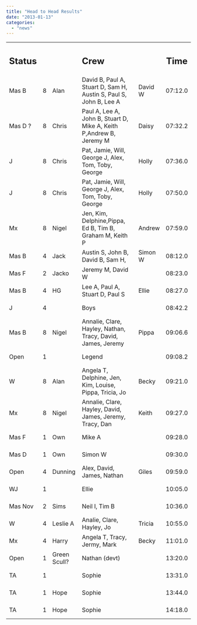 ```yaml
---
title: "Head to Head Results"
date: "2013-01-13"
categories:
  - "news"
---
```


<table><tbody><tr><td align="LEFT" height="47"><h2>Status</h2></td><td align="CENTER"></td><td align="LEFT"></td><td align="LEFT"><h2>Crew</h2></td><td align="LEFT"></td><td align="CENTER"><h2>Time</h2></td></tr><tr><td align="LEFT" height="47">Mas B</td><td align="CENTER">8</td><td align="LEFT">Alan</td><td align="LEFT">David B, Paul A, Stuart D, Sam H, Austin S, Paul S, John B, Lee A</td><td align="LEFT">David W</td><td align="CENTER">07:12.0</td></tr><tr><td align="LEFT" height="47">Mas D ?</td><td align="CENTER">8</td><td align="LEFT">Chris</td><td align="LEFT">Paul A, Lee A, John B, Stuart D, Mike A, Keith P,Andrew B, Jeremy M</td><td align="LEFT">Daisy</td><td align="CENTER">07:32.2</td></tr><tr><td align="LEFT" height="47">J</td><td align="CENTER">8</td><td align="LEFT">Chris</td><td align="LEFT">Pat, Jamie, Will, George J, Alex, Tom, Toby, George</td><td align="LEFT">Holly</td><td align="CENTER">07:36.0</td></tr><tr><td align="LEFT" height="47">J</td><td align="CENTER">8</td><td align="LEFT">Chris</td><td align="LEFT">Pat, Jamie, Will, George J, Alex, Tom, Toby, George</td><td align="LEFT">Holly</td><td align="CENTER">07:50.0</td></tr><tr><td align="LEFT" height="47">Mx</td><td align="CENTER">8</td><td align="LEFT">Nigel</td><td align="LEFT">Jen, Kim, Delphine,Pippa, Ed B, Tim B, Graham M, Keith P</td><td align="LEFT">Andrew</td><td align="CENTER">07:59.0</td></tr><tr><td align="LEFT" height="47">Mas B</td><td align="CENTER">4</td><td align="LEFT">Jack</td><td align="LEFT">Austin S, John B, David B, Sam H,</td><td align="LEFT">Simon W</td><td align="CENTER">08:12.0</td></tr><tr><td align="LEFT" height="47">Mas F</td><td align="CENTER">2</td><td align="LEFT">Jacko</td><td align="LEFT">Jeremy M, David W</td><td align="LEFT"></td><td align="CENTER">08:23.0</td></tr><tr><td align="LEFT" height="47">Mas B</td><td align="CENTER">4</td><td align="LEFT">HG</td><td align="LEFT">Lee A, Paul A, Stuart D, Paul S</td><td align="LEFT">Ellie</td><td align="CENTER">08:27.0</td></tr><tr><td align="LEFT" height="47">J</td><td align="CENTER">4</td><td align="LEFT"></td><td align="LEFT">Boys</td><td align="LEFT"></td><td align="CENTER">08:42.2</td></tr><tr><td align="LEFT" height="47">Mas B</td><td align="CENTER">8</td><td align="LEFT">Nigel</td><td align="LEFT">Annalie, Clare, Hayley, Nathan, Tracy, David, James, Jeremy</td><td align="LEFT">Pippa</td><td align="CENTER">09:06.6</td></tr><tr><td align="LEFT" height="47">Open</td><td align="CENTER">1</td><td align="LEFT"></td><td align="LEFT">Legend</td><td align="LEFT"></td><td align="CENTER">09:08.2</td></tr><tr><td align="LEFT" height="47">W</td><td align="CENTER">8</td><td align="LEFT">Alan</td><td align="LEFT">Angela T, Delphine, Jen, Kim, Louise, Pippa, Tricia, Jo</td><td align="LEFT">Becky</td><td align="CENTER">09:21.0</td></tr><tr><td align="LEFT" height="47">Mx</td><td align="CENTER">8</td><td align="LEFT">Nigel</td><td align="LEFT">Annalie, Clare, Hayley, David, James, Jeremy, Tracy, Dan</td><td align="LEFT">Keith</td><td align="CENTER">09:27.0</td></tr><tr><td align="LEFT" height="47">Mas F</td><td align="CENTER">1</td><td align="LEFT">Own</td><td align="LEFT">Mike A</td><td align="LEFT"></td><td align="CENTER">09:28.0</td></tr><tr><td align="LEFT" height="47">Mas D</td><td align="CENTER">1</td><td align="LEFT">Own</td><td align="LEFT">Simon W</td><td align="LEFT"></td><td align="CENTER">09:30.0</td></tr><tr><td align="LEFT" height="47">Open</td><td align="CENTER">4</td><td align="LEFT">Dunning</td><td align="LEFT">Alex, David, James, Nathan</td><td align="LEFT">Giles</td><td align="CENTER">09:59.0</td></tr><tr><td align="LEFT" height="47">WJ</td><td align="CENTER">1</td><td align="LEFT"></td><td align="LEFT">Ellie</td><td align="LEFT"></td><td align="CENTER">10:05.0</td></tr><tr><td align="LEFT" height="47">Mas Nov</td><td align="CENTER">2</td><td align="LEFT">Sims</td><td align="LEFT">Neil I, Tim B</td><td align="LEFT"></td><td align="CENTER">10:36.0</td></tr><tr><td align="LEFT" height="47">W</td><td align="CENTER">4</td><td align="LEFT">Leslie A</td><td align="LEFT">Analie, Clare, Hayley, Jo</td><td align="LEFT">Tricia</td><td align="CENTER">10:55.0</td></tr><tr><td align="LEFT" height="47">Mx</td><td align="CENTER">4</td><td align="LEFT">Harry</td><td align="LEFT">Angela T, Tracy, Jermy, Mark</td><td align="LEFT">Becky</td><td align="CENTER">11:01.0</td></tr><tr><td align="LEFT" height="47">Open</td><td align="CENTER">1</td><td align="LEFT">Green Scull?</td><td align="LEFT">Nathan (devt)</td><td align="LEFT"></td><td align="CENTER">13:20.0</td></tr><tr><td align="LEFT" height="47">TA</td><td align="CENTER">1</td><td align="LEFT"></td><td align="LEFT">Sophie</td><td align="LEFT"></td><td align="CENTER">13:31.0</td></tr><tr><td align="LEFT" height="47">TA</td><td align="CENTER">1</td><td align="LEFT">Hope</td><td align="LEFT">Sophie</td><td align="LEFT"></td><td align="CENTER">13:44.0</td></tr><tr><td align="LEFT" height="47">TA</td><td align="CENTER">1</td><td align="LEFT">Hope</td><td align="LEFT">Sophie</td><td align="LEFT"></td><td align="CENTER">14:18.0</td></tr></tbody></table>
